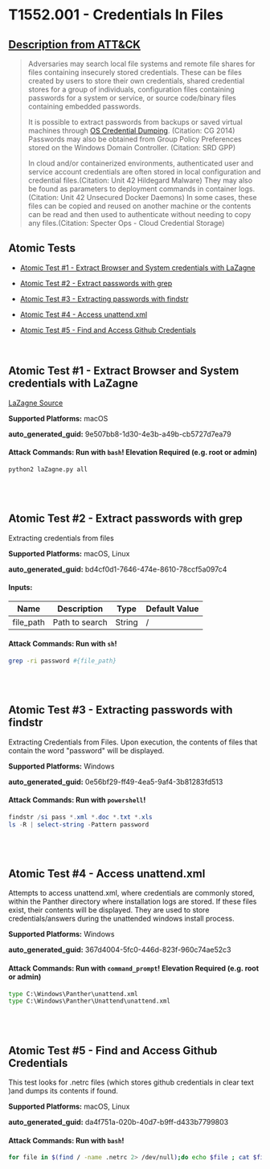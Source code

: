 # T1552.001 - Credentials In Files
## [Description from ATT&CK](https://attack.mitre.org/techniques/T1552/001)
<blockquote>Adversaries may search local file systems and remote file shares for files containing insecurely stored credentials. These can be files created by users to store their own credentials, shared credential stores for a group of individuals, configuration files containing passwords for a system or service, or source code/binary files containing embedded passwords.

It is possible to extract passwords from backups or saved virtual machines through [OS Credential Dumping](https://attack.mitre.org/techniques/T1003). (Citation: CG 2014) Passwords may also be obtained from Group Policy Preferences stored on the Windows Domain Controller. (Citation: SRD GPP)

In cloud and/or containerized environments, authenticated user and service account credentials are often stored in local configuration and credential files.(Citation: Unit 42 Hildegard Malware) They may also be found as parameters to deployment commands in container logs.(Citation: Unit 42 Unsecured Docker Daemons) In some cases, these files can be copied and reused on another machine or the contents can be read and then used to authenticate without needing to copy any files.(Citation: Specter Ops - Cloud Credential Storage)</blockquote>

## Atomic Tests

- [Atomic Test #1 - Extract Browser and System credentials with LaZagne](#atomic-test-1---extract-browser-and-system-credentials-with-lazagne)

- [Atomic Test #2 - Extract passwords with grep](#atomic-test-2---extract-passwords-with-grep)

- [Atomic Test #3 - Extracting passwords with findstr](#atomic-test-3---extracting-passwords-with-findstr)

- [Atomic Test #4 - Access unattend.xml](#atomic-test-4---access-unattendxml)

- [Atomic Test #5 - Find and Access Github Credentials](#atomic-test-5---find-and-access-github-credentials)


<br/>

## Atomic Test #1 - Extract Browser and System credentials with LaZagne
[LaZagne Source](https://github.com/AlessandroZ/LaZagne)

**Supported Platforms:** macOS


**auto_generated_guid:** 9e507bb8-1d30-4e3b-a49b-cb5727d7ea79






#### Attack Commands: Run with `bash`!  Elevation Required (e.g. root or admin) 


```bash
python2 laZagne.py all
```






<br/>
<br/>

## Atomic Test #2 - Extract passwords with grep
Extracting credentials from files

**Supported Platforms:** macOS, Linux


**auto_generated_guid:** bd4cf0d1-7646-474e-8610-78ccf5a097c4





#### Inputs:
| Name | Description | Type | Default Value |
|------|-------------|------|---------------|
| file_path | Path to search | String | /|


#### Attack Commands: Run with `sh`! 


```sh
grep -ri password #{file_path}
```






<br/>
<br/>

## Atomic Test #3 - Extracting passwords with findstr
Extracting Credentials from Files. Upon execution, the contents of files that contain the word "password" will be displayed.

**Supported Platforms:** Windows


**auto_generated_guid:** 0e56bf29-ff49-4ea5-9af4-3b81283fd513






#### Attack Commands: Run with `powershell`! 


```powershell
findstr /si pass *.xml *.doc *.txt *.xls
ls -R | select-string -Pattern password
```






<br/>
<br/>

## Atomic Test #4 - Access unattend.xml
Attempts to access unattend.xml, where credentials are commonly stored, within the Panther directory where installation logs are stored.
If these files exist, their contents will be displayed. They are used to store credentials/answers during the unattended windows install process.

**Supported Platforms:** Windows


**auto_generated_guid:** 367d4004-5fc0-446d-823f-960c74ae52c3






#### Attack Commands: Run with `command_prompt`!  Elevation Required (e.g. root or admin) 


```cmd
type C:\Windows\Panther\unattend.xml
type C:\Windows\Panther\Unattend\unattend.xml
```






<br/>
<br/>

## Atomic Test #5 - Find and Access Github Credentials
This test looks for .netrc files (which stores github credentials in clear text )and dumps its contents if found.

**Supported Platforms:** macOS, Linux


**auto_generated_guid:** da4f751a-020b-40d7-b9ff-d433b7799803






#### Attack Commands: Run with `bash`! 


```bash
for file in $(find / -name .netrc 2> /dev/null);do echo $file ; cat $file ; done
```






<br/>
